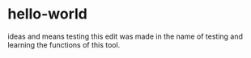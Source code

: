 # hello-world
ideas and means testing
this edit was made in the name of testing and learning the functions of this tool.
